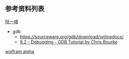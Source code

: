 ## 参考资料列表

[阮一峰](https://github.com/wangdoc/ssh-tutorial)

+ gdb
    + https://sourceware.org/gdb/download/onlinedocs/
    + [9.2 - Debugging - GDB Tutorial by Chris Bourke](https://www.youtube.com/watch?v=bWH-nL7v5F4)

[wolfram alpha](https://www.wolframalpha.com/input?i=sum+of+the+first+100+primes)
